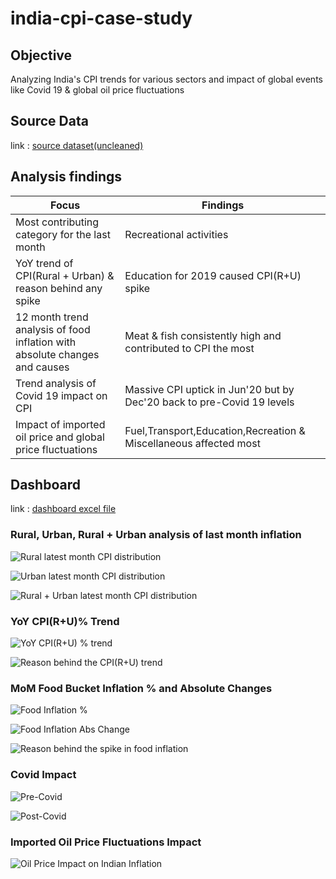 # india-cpi-case-study

## Objective
Analyzing India's CPI trends for various sectors and impact of global events like Covid 19 & global oil price fluctuations

## Source Data
link : [source dataset(uncleaned)](https://github.com/anuragnayak20/india-cpi-case-study/blob/main/All_India_Index_Upto_April23%20(1).csv)

## Analysis findings

| Focus | Findings | 
|-------|------------|
| Most contributing category for the last month | Recreational activities |
| YoY trend of CPI(Rural + Urban) & reason behind any spike | Education for 2019 caused CPI(R+U) spike |
| 12 month trend analysis of food inflation with absolute changes and causes | Meat & fish consistently high and contributed to CPI the most|
| Trend analysis of Covid 19 impact on CPI | Massive CPI uptick in Jun'20 but by Dec'20 back to pre-Covid 19 levels |
| Impact of imported oil price and global price fluctuations | Fuel,Transport,Education,Recreation & Miscellaneous affected most |

## Dashboard

link : [dashboard excel file](https://github.com/anuragnayak20/india-cpi-case-study/blob/main/india_cpi_analysis.xlsx)

### Rural, Urban, Rural + Urban analysis of last month inflation


![Rural latest month CPI distribution](visuals/R_LatestMonthContribution.png)

![Urban latest month CPI distribution](visuals/U_LatestMonthContribution.png)

![Rural + Urban latest month CPI distribution](visuals/(R+U)LatestMonthContribution.png)

### YoY CPI(R+U)% Trend

![YoY CPI(R+U) % trend](visuals/YoYCPI(R+U)%Trend.png)

![Reason behind the CPI(R+U) trend](visuals/ReasonBehindYoYCPI(R+U)%.png)

### MoM Food Bucket Inflation % and Absolute Changes

![Food Inflation %](visuals/last12monthsFoodInflationPercentChanges.png)

![Food Inflation Abs Change](visuals/last12monthsFoodInflationAbsoluteChanges.png)

![Reason behind the spike in food inflation](visuals/last12monthBiggestContributer.png)

### Covid Impact

![Pre-Covid](visuals/preCovid.png)

![Post-Covid](visuals/postCovid.png)

### Imported Oil Price Fluctuations Impact

![Oil Price Impact on Indian Inflation](visuals/oilprice_CPI.png)

